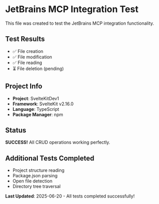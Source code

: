# JetBrains MCP Integration Test

This file was created to test the JetBrains MCP integration functionality.

## Test Results
- ✅ File creation
- ✅ File modification
- ✅ File reading
- ⏳ File deletion (pending)

## Project Info
- **Project**: SvelteKitDev1
- **Framework**: SvelteKit v2.16.0
- **Language**: TypeScript
- **Package Manager**: npm

## Status
**SUCCESS!** All CRUD operations working perfectly.

## Additional Tests Completed
- Project structure reading
- Package.json parsing
- Open file detection
- Directory tree traversal

**Last Updated**: 2025-06-20 - All tests completed successfully!

